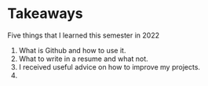 # Takeaways

Five things that I learned this semester in 2022

1. What is Github and how to use it.
2. What to write in a resume and what not.
3. I received useful advice on how to improve my projects.
4. 
